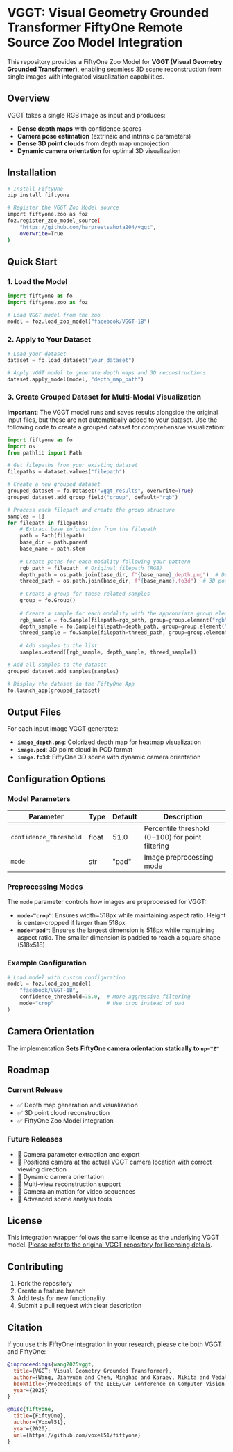 # VGGT: Visual Geometry Grounded Transformer FiftyOne Remote Source Zoo Model Integration

This repository provides a FiftyOne Zoo Model for **VGGT (Visual Geometry Grounded Transformer)**, enabling seamless 3D scene reconstruction from single images with integrated visualization capabilities.

## Overview

VGGT takes a single RGB image as input and produces:
- **Dense depth maps** with confidence scores
- **Camera pose estimation** (extrinsic and intrinsic parameters)  
- **Dense 3D point clouds** from depth map unprojection
- **Dynamic camera orientation** for optimal 3D visualization

## Installation

```bash
# Install FiftyOne
pip install fiftyone

# Register the VGGT Zoo Model source
import fiftyone.zoo as foz
foz.register_zoo_model_source(
    "https://github.com/harpreetsahota204/vggt",
    overwrite=True
)
```

## Quick Start

### 1. Load the Model

```python
import fiftyone as fo
import fiftyone.zoo as foz

# Load VGGT model from the zoo
model = foz.load_zoo_model("facebook/VGGT-1B")
```

### 2. Apply to Your Dataset

```python
# Load your dataset
dataset = fo.load_dataset("your_dataset")

# Apply VGGT model to generate depth maps and 3D reconstructions
dataset.apply_model(model, "depth_map_path")
```

### 3. Create Grouped Dataset for Multi-Modal Visualization

**Important**: The VGGT model runs and saves results alongside the original input files, but these are not automatically added to your dataset. Use the following code to create a grouped dataset for comprehensive visualization:

```python
import fiftyone as fo
import os
from pathlib import Path

# Get filepaths from your existing dataset
filepaths = dataset.values("filepath")

# Create a new grouped dataset
grouped_dataset = fo.Dataset("vggt_results", overwrite=True)
grouped_dataset.add_group_field("group", default="rgb")

# Process each filepath and create the group structure
samples = []
for filepath in filepaths:
    # Extract base information from the filepath
    path = Path(filepath)
    base_dir = path.parent
    base_name = path.stem
    
    # Create paths for each modality following your pattern
    rgb_path = filepath  # Original filepath (RGB)
    depth_path = os.path.join(base_dir, f"{base_name}_depth.png")  # Depth map
    threed_path = os.path.join(base_dir, f"{base_name}.fo3d")  # 3D point cloud
    
    # Create a group for these related samples
    group = fo.Group()
    
    # Create a sample for each modality with the appropriate group element
    rgb_sample = fo.Sample(filepath=rgb_path, group=group.element("rgb"))
    depth_sample = fo.Sample(filepath=depth_path, group=group.element("depth"))
    threed_sample = fo.Sample(filepath=threed_path, group=group.element("threed"))
    
    # Add samples to the list
    samples.extend([rgb_sample, depth_sample, threed_sample])

# Add all samples to the dataset
grouped_dataset.add_samples(samples)

# Display the dataset in the FiftyOne App
fo.launch_app(grouped_dataset)
```

## Output Files

For each input image VGGT generates:

- **`image_depth.png`**: Colorized depth map for heatmap visualization
- **`image.pcd`**: 3D point cloud in PCD format  
- **`image.fo3d`**: FiftyOne 3D scene with dynamic camera orientation

## Configuration Options

### Model Parameters

| Parameter | Type | Default | Description |
|-----------|------|---------|-------------|
| `confidence_threshold` | float | 51.0 | Percentile threshold (0-100) for point filtering |
| `mode` | str | "pad" | Image preprocessing mode |

### Preprocessing Modes

The `mode` parameter controls how images are preprocessed for VGGT:

- **`mode="crop"`**: Ensures width=518px while maintaining aspect ratio. Height is center-cropped if larger than 518px
- **`mode="pad"`**: Ensures the largest dimension is 518px while maintaining aspect ratio. The smaller dimension is padded to reach a square shape (518x518)

### Example Configuration

```python
# Load model with custom configuration
model = foz.load_zoo_model(
    "facebook/VGGT-1B",
    confidence_threshold=75.0,  # More aggressive filtering
    mode="crop"                 # Use crop instead of pad
)
```

## Camera Orientation

The implementation **Sets FiftyOne camera orientation statically to `up="Z"`**

## Roadmap

### Current Release
- ✅ Depth map generation and visualization
- ✅ 3D point cloud reconstruction  
- ✅ FiftyOne Zoo Model integration

### Future Releases
- 🔄 Camera parameter extraction and export
- 🔄 Positions camera at the actual VGGT camera location with correct viewing direction
- 🔄 Dynamic camera orientation
- 🔄 Multi-view reconstruction support
- 🔄 Camera animation for video sequences
- 🔄 Advanced scene analysis tools


## License

This integration wrapper follows the same license as the underlying VGGT model. [Please refer to the original VGGT repository for licensing details](https://github.com/facebookresearch/vggt/blob/main/LICENSE.txt).

## Contributing

1. Fork the repository
2. Create a feature branch
3. Add tests for new functionality  
4. Submit a pull request with clear description


## Citation

If you use this FiftyOne integration in your research, please cite both VGGT and FiftyOne:

```bibtex
@inproceedings{wang2025vggt,
  title={VGGT: Visual Geometry Grounded Transformer},
  author={Wang, Jianyuan and Chen, Minghao and Karaev, Nikita and Vedaldi, Andrea and Rupprecht, Christian and Novotny, David},
  booktitle={Proceedings of the IEEE/CVF Conference on Computer Vision and Pattern Recognition},
  year={2025}
}

@misc{fiftyone,
  title={FiftyOne},
  author={Voxel51},
  year={2020},
  url={https://github.com/voxel51/fiftyone}
}
```